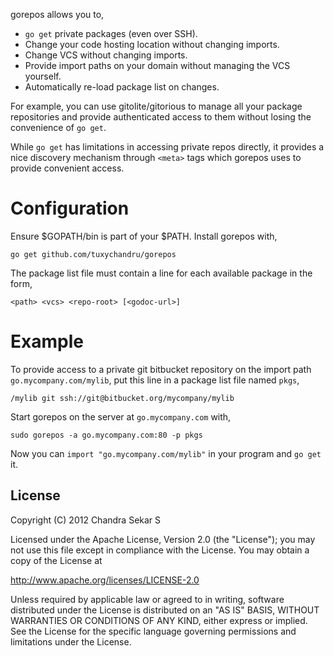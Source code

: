 gorepos allows you to,

* `go get` private packages (even over SSH).
* Change your code hosting location without changing imports.
* Change VCS without changing imports.
* Provide import paths on your domain without managing the VCS yourself.
* Automatically re-load package list on changes.

For example, you can use gitolite/gitorious to manage all your package repositories and provide authenticated access to them without losing the convenience of `go get`.

While `go get` has limitations in accessing private repos directly, it provides a nice discovery mechanism through `<meta>` tags which gorepos uses to provide convenient access.

# Configuration

Ensure $GOPATH/bin is part of your $PATH. Install gorepos with,

	go get github.com/tuxychandru/gorepos

The package list file must contain a line for each available package in the form,

	<path> <vcs> <repo-root> [<godoc-url>]

# Example

To provide access to a private git bitbucket repository on the import path `go.mycompany.com/mylib`, put this line in a package list file named `pkgs`,

	/mylib git ssh://git@bitbucket.org/mycompany/mylib

Start gorepos on the server at `go.mycompany.com` with,

	sudo gorepos -a go.mycompany.com:80 -p pkgs

Now you can `import "go.mycompany.com/mylib"` in your program and `go get` it.

## License

Copyright (C) 2012 Chandra Sekar S

Licensed under the Apache License, Version 2.0 (the "License");
you may not use this file except in compliance with the License.
You may obtain a copy of the License at

http://www.apache.org/licenses/LICENSE-2.0

Unless required by applicable law or agreed to in writing, software
distributed under the License is distributed on an "AS IS" BASIS,
WITHOUT WARRANTIES OR CONDITIONS OF ANY KIND, either express or implied.
See the License for the specific language governing permissions and
limitations under the License.
